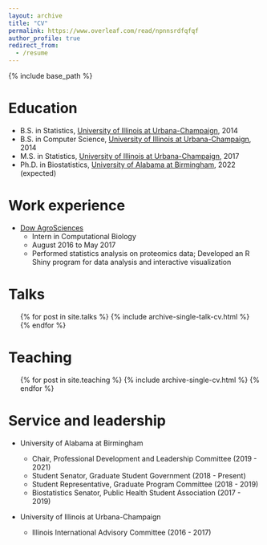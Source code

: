 ```yaml
---
layout: archive
title: "CV"
permalink: https://www.overleaf.com/read/npnnsrdfqfqf
author_profile: true
redirect_from:
  - /resume
---
```


{% include base_path %}

Education
======
* B.S. in Statistics, [University of Illinois at Urbana-Champaign](http://illinois.edu/), 2014
* B.S. in Computer Science, [University of Illinois at Urbana-Champaign](http://illinois.edu/), 2014
* M.S. in Statistics, [University of Illinois at Urbana-Champaign](http://illinois.edu/), 2017
* Ph.D. in Biostatistics, [University of Alabama at Birmingham](http://www.uab.edu/), 2022 (expected)

Work experience
======
* [Dow AgroSciences](http://www.dowagro.com/en-US)
  + Intern in Computational Biology    
  + August 2016 to May 2017
  + Performed statistics analysis on proteomics data; Developed an R Shiny program for data analysis and interactive visualization

  
Talks
======
  <ul>{% for post in site.talks %}
    {% include archive-single-talk-cv.html %}
  {% endfor %}</ul>
  
Teaching
======
  <ul>{% for post in site.teaching %}
    {% include archive-single-cv.html %}
  {% endfor %}</ul>
  
Service and leadership
======
* University of Alabama at Birmingham
  + Chair, Professional Development and Leadership Committee (2019 - 2021)
  + Student Senator, Graduate Student Government (2018 - Present)
  + Student Representative, Graduate Program Committee (2018 - 2019)
  + Biostatistics Senator, Public Health Student Association (2017 - 2019)

* University of Illinois at Urbana-Champaign
  +  Illinois International Advisory Committee (2016 - 2017)
